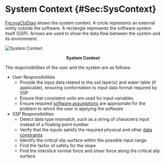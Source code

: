# System Context {#Sec:SysContext}

[Fig:sysCtxDiag](./SecSysContext.md#Figure:sysCtxDiag) shows the system context. A circle represents an external entity outside the software. A rectangle represents the software system itself (SSP). Arrows are used to show the data flow between the system and its environment.

<div id="Figure:sysCtxDiag"></div>

![System Context](../../../../datafiles/ssp/SystemContextFigure.png)
**<p align="center">System Context</p>**

The responsibilities of the user and the system are as follows:

- User Responsibilities
  - Provide the input data related to the soil layer(s) and water table (if applicable), ensuring conformation to input data format required by SSP
  - Ensure that consistent units are used for input variables
  - Ensure required [software assumptions](./SecAssumps.md#Sec:Assumps) are appropriate for the problem to which the user is applying the software
- SSP Responsibilities
  - Detect data type mismatch, such as a string of characters input instead of a floating point number
  - Verify that the inputs satisfy the required physical and other [data constraints](./SecDataConstraints.md#Sec:DataConstraints)
  - Identify the critical slip surface within the possible input range
  - Find the factor of safety for the slope
  - Find the interslice normal force and shear force along the critical slip surface


